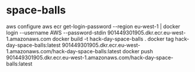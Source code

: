 # space-balls
aws configure
aws ecr get-login-password --region eu-west-1 | docker login --username AWS --password-stdin 901449301905.dkr.ecr.eu-west-1.amazonaws.com
docker build -t hack-day-space-balls .
docker tag hack-day-space-balls:latest 901449301905.dkr.ecr.eu-west-1.amazonaws.com/hack-day-space-balls:latest
docker push 901449301905.dkr.ecr.eu-west-1.amazonaws.com/hack-day-space-balls:latest
